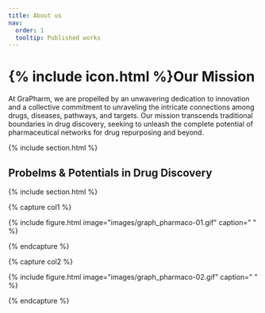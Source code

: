 ```yaml
---
title: About us
nav:
  order: 1
  tooltip: Published works
---
```



# {% include icon.html %}Our Mission

At GraPharm, we are propelled by an unwavering dedication to innovation and a collective commitment to unraveling the intricate connections among drugs, diseases, pathways, and targets. Our mission transcends traditional boundaries in drug discovery, seeking to unleash the complete potential of pharmaceutical networks for drug repurposing and beyond.

{% include section.html %}

## Probelms & Potentials in Drug Discovery

{% include section.html %}


{% capture col1 %}

{%
  include figure.html
  image="images/graph_pharmaco-01.gif"
  caption=" "
%}

{% endcapture %}

{% capture col2 %}

{%
  include figure.html
  image="images/graph_pharmaco-02.gif"
  caption=" "
%}

{% endcapture %}




